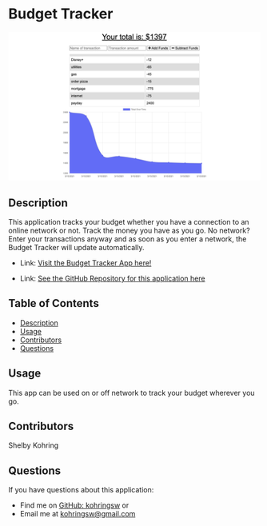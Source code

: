 # Budget Tracker

![Budget Tracker Screenshot](public/images/budget-tracker-screenshot.png)

## Description
This application tracks your budget whether you have a connection to an online network or not. Track the money you have as you go. No network? Enter your transactions anyway and as soon as you enter a network, the Budget Tracker will update automatically.

- Link: [Visit the Budget Tracker App here!](https://sheltered-basin-70418.herokuapp.com/)

- Link: [See the GitHub Repository for this application here](https://github.com/kohringsw/budget-tracker.git)

## Table of Contents
- [Description](#description)
- [Usage](#usage)
- [Contributors](#contributors)
- [Questions](#questions)

## Usage
This app can be used on or off network to track your budget wherever you go.

## Contributors
Shelby Kohring

## Questions
If you have questions about this application: 
- Find me on [GitHub: kohringsw](https://github.com/kohringsw) or 
- Email me at [kohringsw@gmail.com](mailto:kohringsw@gmail.com)